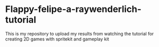 # Flappy-felipe-a-raywenderlich-tutorial
This is my repository to upload my results from watching the tutorial for creating 2D games with spritekit and gameplay kit
